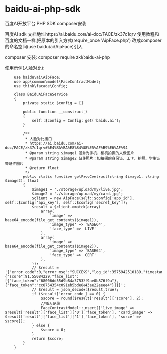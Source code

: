 # baidu-ai-php-sdk
百度AI开放平台 PHP SDK composer安装

百度AI sdk 文档地址https://ai.baidu.com/ai-doc/FACE/zk37c1qrv
使用教程和百度的文档一样,把原本的引入方式(require_once 'AipFace.php') 改成composer的命名空间(use baidu\ai\AipFace)引入

composer 安装:
composer require zkl/baidu-ai-php

使用示例(人脸对比):


        use baidu\ai\AipFace;
        use app\common\model\FaceContrastModel;
        use think\facade\Config;

        class BaiduAiFaceService
        {
            private static $config = [];

            public function __construct()
            {
                self::$config = Config::get('baidu.ai');
            }

            /**
             * 人脸对比接口
             * https://ai.baidu.com/ai-doc/FACE/zk37c1qrv#%E4%BA%BA%E8%84%B8%E5%AF%B9%E6%AF%94
             * @param string $image1 通常为手机、相机拍摄的人像图片
             * @param string $image2 证件照片：如拍摄的身份证、工卡、护照、学生证等证件图片
             * @return float
             */
            public static function getFaceContrast(string $image1, string $image2): float
            {
                $image1 = './storage/upload/my/live.jpg';
                $image2 = './storage/upload/my/card.jpg';
                $client = new AipFace(self::$config['app_id'], self::$config['api_key'], self::$config['secret_key']);
                $result = $client->match(array(
                    array(
                        'image' => base64_encode(file_get_contents($image1)),
                        'image_type' => 'BASE64',
                        'face_type' => 'LIVE'
                    ),
                    array(
                        'image' => base64_encode(file_get_contents($image2)),
                        'image_type' => 'BASE64',
                        'face_type' => 'CERT'
                    ),
                ));
                // $result = '{"error_code":0,"error_msg":"SUCCESS","log_id":3575942510189,"timestamp":1608174532,"cached":0,"result":{"score":91.55084229,"face_list":[{"face_token":"68006dd55d9b84a57532f9ae0b876f9a"},{"face_token":"cc8754354c091eb5bde8e43ae22eeee4"}]}}';
                // $result = json_decode($result,true);
                if ($result['error_code'] == 0) {
                    $score = round($result['result']['score'], 2);
                    //插入记录
                    FaceContrastModel::insert(['live_image' => $result['result']['face_list']['0']['face_token'], 'card_image' => $result['result']['face_list']['1']['face_token'], 'sorce' => $score]);
                } else {
                    $score = 0;
                }
                return $score;
            }
        }
